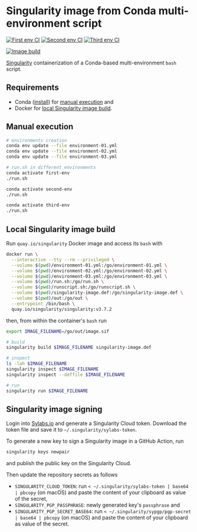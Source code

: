 # Singularity image from Conda multi-environment script

[![First env CI](https://github.com/horothesun/singularity-conda-multiple-envs/actions/workflows/first-env-ci-linux.yml/badge.svg)](https://github.com/horothesun/singularity-conda-multiple-envs/actions/workflows/first-env-ci-linux.yml)
[![Second env CI](https://github.com/horothesun/singularity-conda-multiple-envs/actions/workflows/second-env-ci-linux.yml/badge.svg)](https://github.com/horothesun/singularity-conda-multiple-envs/actions/workflows/second-env-ci-linux.yml)
[![Third env CI](https://github.com/horothesun/singularity-conda-multiple-envs/actions/workflows/third-env-ci-linux.yml/badge.svg)](https://github.com/horothesun/singularity-conda-multiple-envs/actions/workflows/third-env-ci-linux.yml)

[![Image build](https://github.com/horothesun/singularity-conda-multiple-envs/actions/workflows/image-build-linux.yml/badge.svg)](https://github.com/horothesun/singularity-conda-multiple-envs/actions/workflows/image-build-linux.yml)

[Singularity](https://singularity.lbl.gov/) containerization of a Conda-based multi-environment `bash` script.

## Requirements

- Conda ([install](https://docs.conda.io/projects/conda/en/latest/user-guide/install/index.html)) for [manual execution](#manual-execution) and
- Docker for [local Singularity image build](#local-singularity-image-build).

## <a name="manual-execution"></a> Manual execution

```bash
# environments creation
conda env update --file environment-01.yml
conda env update --file environment-02.yml
conda env update --file environment-03.yml

# run.sh in different environments
conda activate first-env
./run.sh

conda activate second-env
./run.sh

conda activate third-env
./run.sh
```

## <a name="local-singularity-image-build"></a> Local Singularity image build

Run `quay.io/singularity` Docker image and access its `bash` with

```bash
docker run \
  --interactive --tty --rm --privileged \
  --volume $(pwd)/environment-01.yml:/go/environment-01.yml \
  --volume $(pwd)/environment-02.yml:/go/environment-02.yml \
  --volume $(pwd)/environment-03.yml:/go/environment-03.yml \
  --volume $(pwd)/run.sh:/go/run.sh \
  --volume $(pwd)/runscript.sh:/go/runscript.sh \
  --volume $(pwd)/singularity-image.def:/go/singularity-image.def \
  --volume $(pwd)/out:/go/out \
  --entrypoint /bin/bash \
  quay.io/singularity/singularity:v3.7.2
```

then, from within the container's `bash` run

```bash
export IMAGE_FILENAME=/go/out/image.sif

# build
singularity build $IMAGE_FILENAME singularity-image.def

# inspect
ls -lah $IMAGE_FILENAME
singularity inspect $IMAGE_FILENAME
singularity inspect --deffile $IMAGE_FILENAME

# run
singularity run $IMAGE_FILENAME
```

## Singularity image signing

Login into [Sylabs.io](https://cloud.sylabs.io/auth) and generate a Singularity Cloud token. Download the token file and save it to `~/.singularity/sylabs-token`.

To generate a new key to sign a Singularity image in a GitHub Action, run

```bash
singularity keys newpair
```

and publish the public key on the Singularity Cloud.

Then update the repository secrets as follows

- `SINGULARITY_CLOUD_TOKEN`: run `< ~/.singularity/sylabs-token | base64 | pbcopy` (on macOS) and paste the content of your clipboard as value of the secret,
- `SINGULARITY_PGP_PASSPHRASE`: newly generated key's `passphrase` and
- `SINGULARITY_PGP_SECRET_BASE64`: run `< ~/.singularity/sypgp/pgp-secret | base64 | pbcopy` (on macOS) and paste the content of your clipboard as value of the secret.
